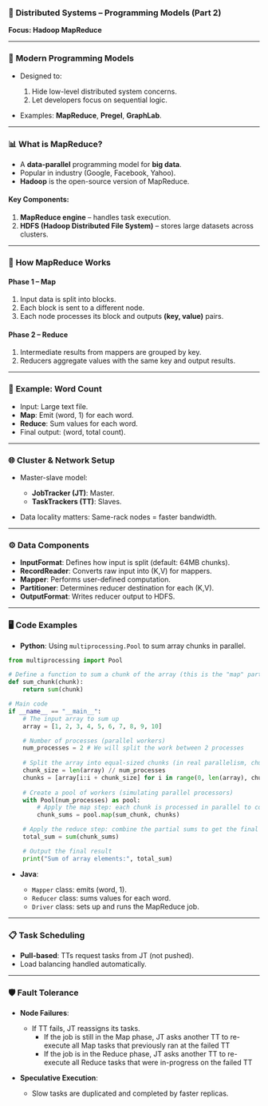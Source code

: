 ### 📘 **Distributed Systems – Programming Models (Part 2)**

**Focus: Hadoop MapReduce**

---

### 🔧 **Modern Programming Models**

* Designed to:

  1. Hide low-level distributed system concerns.
  2. Let developers focus on sequential logic.
* Examples: **MapReduce**, **Pregel**, **GraphLab**.

---

### 📊 **What is MapReduce?**

* A **data-parallel** programming model for **big data**.
* Popular in industry (Google, Facebook, Yahoo).
* **Hadoop** is the open-source version of MapReduce.

#### Key Components:

1. **MapReduce engine** – handles task execution.
2. **HDFS (Hadoop Distributed File System)** – stores large datasets across clusters.

---

### 🔁 **How MapReduce Works**

#### **Phase 1 – Map**

1. Input data is split into blocks.
2. Each block is sent to a different node.
3. Each node processes its block and outputs **(key, value)** pairs.

#### **Phase 2 – Reduce**

1. Intermediate results from mappers are grouped by key.
2. Reducers aggregate values with the same key and output results.

---

### 🧠 **Example: Word Count**

* Input: Large text file.
* **Map**: Emit (word, 1) for each word.
* **Reduce**: Sum values for each word.
* Final output: (word, total count).

---

### 🌐 **Cluster & Network Setup**

* Master-slave model:

  * **JobTracker (JT)**: Master.
  * **TaskTrackers (TT)**: Slaves.
* Data locality matters: Same-rack nodes = faster bandwidth.

---

### ⚙️ **Data Components**

* **InputFormat**: Defines how input is split (default: 64MB chunks).
* **RecordReader**: Converts raw input into (K,V) for mappers.
* **Mapper**: Performs user-defined computation.
* **Partitioner**: Determines reducer destination for each (K,V).
* **OutputFormat**: Writes reducer output to HDFS.

---

### 🖥️ **Code Examples**

* **Python**: Using `multiprocessing.Pool` to sum array chunks in parallel. <br />
```python
from multiprocessing import Pool

# Define a function to sum a chunk of the array (this is the "map" part)
def sum_chunk(chunk):
    return sum(chunk)

# Main code
if __name__ == "__main__":
    # The input array to sum up
    array = [1, 2, 3, 4, 5, 6, 7, 8, 9, 10]

    # Number of processes (parallel workers)
    num_processes = 2 # We will split the work between 2 processes
    
    # Split the array into equal-sized chunks (in real parallelism, chunks would go to different processors)
    chunk_size = len(array) // num_processes
    chunks = [array[i:i + chunk_size] for i in range(0, len(array), chunk_size)]
    
    # Create a pool of workers (simulating parallel processors)
    with Pool(num_processes) as pool:
        # Apply the map step: each chunk is processed in parallel to compute its sum
        chunk_sums = pool.map(sum_chunk, chunks)

    # Apply the reduce step: combine the partial sums to get the final total
    total_sum = sum(chunk_sums)

    # Output the final result
    print("Sum of array elements:", total_sum)
```
* **Java**:

  * `Mapper` class: emits (word, 1).
  * `Reducer` class: sums values for each word.
  * `Driver` class: sets up and runs the MapReduce job.

---

### 📋 **Task Scheduling**

* **Pull-based**: TTs request tasks from JT (not pushed).
* Load balancing handled automatically.

---

### 🛡️ **Fault Tolerance**

* **Node Failures**:

  * If TT fails, JT reassigns its tasks.
    * If the job is still in the Map phase, JT asks another TT to re-execute all Map tasks that previously ran at the failed TT
    * If the job is in the Reduce phase, JT asks another TT to re-execute all Reduce tasks that were in-progress on the failed TT
* **Speculative Execution**:

  * Slow tasks are duplicated and completed by faster replicas.